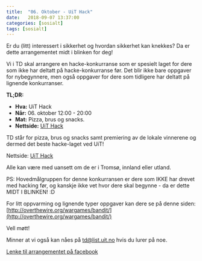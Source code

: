 ```yaml
---
title:  "06. Oktober - UiT Hack"
date:   2018-09-07 13:37:00
categories: [sosialt]
tags: [sosialt]
---
```


Er du (litt) interessert i sikkerhet og hvordan sikkerhet kan knekkes? Da er dette arrangementet midt i blinken for deg!

Vi i TD skal arrangere en hacke-konkurranse som er spesielt laget for dere som ikke har deltatt på hacke-konkurranse før. Det blir ikke bare oppgaver for nybegynnere, men også oppgaver for dere som tidligere har deltatt på lignende konkurranser.

__TL;DR:__

- **Hva:** UiT Hack
- **Når:** 06. oktober 12:00 - 20:00
- **Mat:** Pizza, brus og snacks.
- **Nettside:** [UiT Hack](https://uithack.no)

TD står for pizza, brus og snacks samt premiering av de lokale vinnerene og dermed det beste hacke-laget ved UiT!

Nettside: [UiT Hack](https://uithack.no)

Alle kan være med uansett om de er i Tromsø, innland eller utland.

PS: Hovedmålgruppen for denne konkurransen er dere som IKKE har drevet med hacking før, og kanskje ikke vet hvor dere skal begynne - da er dette MIDT I BLINKEN! :D

For litt oppvarming og lignende typer oppgaver kan dere se på denne siden: [http://overthewire.org/wargames/bandit/](http://overthewire.org/wargames/bandit/)

Vell møtt!

Minner at vi også kan nåes på [td@list.uit.no](mailto:td@list.uit.no) hvis du lurer på noe.

[Lenke til arrangementet på facebook](https://www.facebook.com/events/520708901709325/)
